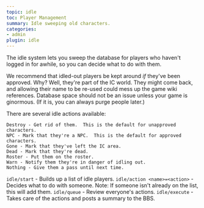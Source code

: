 ```yaml
---
topic: idle
toc: Player Management
summary: Idle sweeping old characters.
categories:
- admin
plugin: idle
---
```

The idle system lets you sweep the database for players who haven't logged in for awhile, so you can decide what to do with them.

We recommend that idled-out players be kept around *if* they've been approved.  Why?  Well, they're part of the IC world.  They might come back, and allowing their name to be re-used could mess up the game wiki references.  Database space should not be an issue unless your game is ginormous. (If it is, you can always purge people later.)

There are several idle actions available:

    Destroy - Get rid of them.  This is the default for unapproved characters.
    NPC - Mark that they're a NPC.  This is the default for approved characters.
    Gone - Mark that they've left the IC area.
    Dead - Mark that they're dead.
    Roster - Put them on the roster.
    Warn - Notify them they're in danger of idling out.
    Nothing - Give them a pass until next time.

`idle/start` - Builds up a list of idle players.
`idle/action <name>=<action>` - Decides what to do with someone.
        Note: If someone isn't already on the list, this will add them.
`idle/queue` - Review everyone's actions.
`idle/execute` - Takes care of the actions and posts a summary to the BBS.
